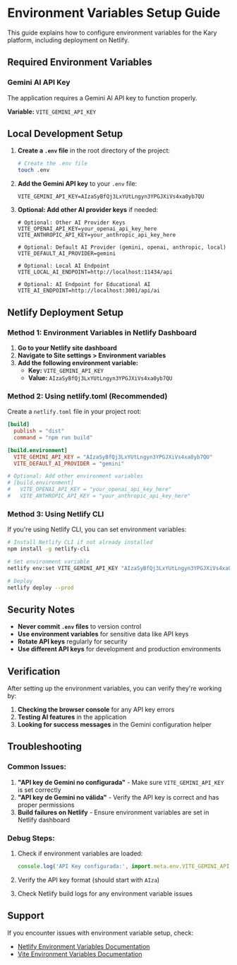# Environment Variables Setup Guide

This guide explains how to configure environment variables for the Kary platform, including deployment on Netlify.

## Required Environment Variables

### Gemini AI API Key
The application requires a Gemini AI API key to function properly.

**Variable:** `VITE_GEMINI_API_KEY`

## Local Development Setup

1. **Create a `.env` file** in the root directory of the project:
   ```bash
   # Create the .env file
   touch .env
   ```

2. **Add the Gemini API key** to your `.env` file:
   ```env
   VITE_GEMINI_API_KEY=AIzaSyBfQj3LxYUtLngyn3YPGJXiVs4xa0yb7QU
   ```

3. **Optional: Add other AI provider keys** if needed:
   ```env
   # Optional: Other AI Provider Keys
   VITE_OPENAI_API_KEY=your_openai_api_key_here
   VITE_ANTHROPIC_API_KEY=your_anthropic_api_key_here
   
   # Optional: Default AI Provider (gemini, openai, anthropic, local)
   VITE_DEFAULT_AI_PROVIDER=gemini
   
   # Optional: Local AI Endpoint
   VITE_LOCAL_AI_ENDPOINT=http://localhost:11434/api
   
   # Optional: AI Endpoint for Educational AI
   VITE_AI_ENDPOINT=http://localhost:3001/api/ai
   ```

## Netlify Deployment Setup

### Method 1: Environment Variables in Netlify Dashboard

1. **Go to your Netlify site dashboard**
2. **Navigate to Site settings > Environment variables**
3. **Add the following environment variable:**
   - **Key:** `VITE_GEMINI_API_KEY`
   - **Value:** `AIzaSyBfQj3LxYUtLngyn3YPGJXiVs4xa0yb7QU`

### Method 2: Using netlify.toml (Recommended)

Create a `netlify.toml` file in your project root:

```toml
[build]
  publish = "dist"
  command = "npm run build"

[build.environment]
  VITE_GEMINI_API_KEY = "AIzaSyBfQj3LxYUtLngyn3YPGJXiVs4xa0yb7QU"
  VITE_DEFAULT_AI_PROVIDER = "gemini"

# Optional: Add other environment variables
# [build.environment]
#   VITE_OPENAI_API_KEY = "your_openai_api_key_here"
#   VITE_ANTHROPIC_API_KEY = "your_anthropic_api_key_here"
```

### Method 3: Using Netlify CLI

If you're using Netlify CLI, you can set environment variables:

```bash
# Install Netlify CLI if not already installed
npm install -g netlify-cli

# Set environment variable
netlify env:set VITE_GEMINI_API_KEY "AIzaSyBfQj3LxYUtLngyn3YPGJXiVs4xa0yb7QU"

# Deploy
netlify deploy --prod
```

## Security Notes

- **Never commit `.env` files** to version control
- **Use environment variables** for sensitive data like API keys
- **Rotate API keys** regularly for security
- **Use different API keys** for development and production environments

## Verification

After setting up the environment variables, you can verify they're working by:

1. **Checking the browser console** for any API key errors
2. **Testing AI features** in the application
3. **Looking for success messages** in the Gemini configuration helper

## Troubleshooting

### Common Issues:

1. **"API key de Gemini no configurada"** - Make sure `VITE_GEMINI_API_KEY` is set correctly
2. **"API key de Gemini no válida"** - Verify the API key is correct and has proper permissions
3. **Build failures on Netlify** - Ensure environment variables are set in Netlify dashboard

### Debug Steps:

1. Check if environment variables are loaded:
   ```javascript
   console.log('API Key configurada:', import.meta.env.VITE_GEMINI_API_KEY ? 'Sí' : 'No');
   ```

2. Verify the API key format (should start with `AIza`)

3. Check Netlify build logs for any environment variable issues

## Support

If you encounter issues with environment variable setup, check:
- [Netlify Environment Variables Documentation](https://docs.netlify.com/environment-variables/overview/)
- [Vite Environment Variables Documentation](https://vitejs.dev/guide/env-and-mode.html)
